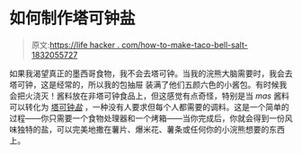 # 如何制作塔可钟盐

> 原文:[https://life hacker . com/how-to-make-taco-bell-salt-1832055727](https://lifehacker.com/how-to-make-taco-bell-salt-1832055727)

如果我渴望真正的墨西哥食物，我不会去塔可钟。当我的浣熊大脑需要时，我会去塔可钟，这是经常的，所以我的包抽屉 装满了他们五颜六色的小酱包。有时候我会把火浇灭！酱料放在非塔可钟食品上，但这感觉有点奇怪，特别是当 *mas* 酱料可以转化为 [塔可钟*盐*](https://skillet.lifehacker.com/make-taco-bell-salt-with-leftover-sauce-packets-1828393224) ，一种没有人要求但每个人都需要的调料。这是一个简单的过程——你只需要一个食物处理器和一个烤箱——当你完成后，你就会得到一份风味独特的盐，可以完美地撒在薯片、爆米花、薯条或任何你的小浣熊想要的东西上。